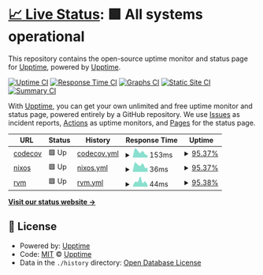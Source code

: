 # [📈 Live Status](https://icetrust_uptime.nightwatchcybersecurity.com): <!--live status--> **🟩 All systems operational**

This repository contains the open-source uptime monitor and status page for [Upptime](https://upptime.js.org), powered by [Upptime](https://github.com/upptime/upptime).

[![Uptime CI](https://github.com/nightwatchcybersecurity/icetrust_uptime_example/workflows/Uptime%20CI/badge.svg)](https://github.com/nightwatchcybersecurity/icetrust_uptime_example/actions?query=workflow%3A%22Uptime+CI%22)
[![Response Time CI](https://github.com/nightwatchcybersecurity/icetrust_uptime_example/workflows/Response%20Time%20CI/badge.svg)](https://github.com/nightwatchcybersecurity/icetrust_uptime_example/actions?query=workflow%3A%22Response+Time+CI%22)
[![Graphs CI](https://github.com/nightwatchcybersecurity/icetrust_uptime_example/workflows/Graphs%20CI/badge.svg)](https://github.com/nightwatchcybersecurity/icetrust_uptime_example/actions?query=workflow%3A%22Graphs+CI%22)
[![Static Site CI](https://github.com/nightwatchcybersecurity/icetrust_uptime_example/workflows/Static%20Site%20CI/badge.svg)](https://github.com/nightwatchcybersecurity/icetrust_uptime_example/actions?query=workflow%3A%22Static+Site+CI%22)
[![Summary CI](https://github.com/nightwatchcybersecurity/icetrust_uptime_example/workflows/Summary%20CI/badge.svg)](https://github.com/nightwatchcybersecurity/icetrust_uptime_example/actions?query=workflow%3A%22Summary+CI%22)

With [Upptime](https://upptime.js.org), you can get your own unlimited and free uptime monitor and status page, powered entirely by a GitHub repository. We use [Issues](https://github.com/upptime/upptime/issues) as incident reports, [Actions](https://github.com/nightwatchcybersecurity/icetrust_uptime_example/actions) as uptime monitors, and [Pages](https://icetrust_uptime.nightwatchcybersecurity.com) for the status page.

<!--start: status pages-->
<!-- This summary is generated by Upptime (https://github.com/upptime/upptime) -->
<!-- Do not edit this manually, your changes will be overwritten -->
<!-- prettier-ignore -->
| URL | Status | History | Response Time | Uptime |
| --- | ------ | ------- | ------------- | ------ |
| <img alt="" src="https://about.codecov.io/wp-content/themes/codecov/assets/brand/icons/favicons/favicon-16x16.png" height="13"> [codecov](https://icetrust_dashboard.nightwatchcybersecurity.com/data/output/codecov.json) | 🟩 Up | [codecov.yml](https://github.com/nightwatchcybersecurity/icetrust_uptime_example/commits/HEAD/history/codecov.yml) | <details><summary><img alt="Response time graph" src="./graphs/codecov/response-time-week.png" height="20"> 153ms</summary><br><a href="https://icetrust_uptime.nightwatchcybersecurity.com/history/codecov"><img alt="Response time 153" src="https://img.shields.io/endpoint?url=https%3A%2F%2Fraw.githubusercontent.com%2Fnightwatchcybersecurity%2Ficetrust_uptime_example%2FHEAD%2Fapi%2Fcodecov%2Fresponse-time.json"></a><br><a href="https://icetrust_uptime.nightwatchcybersecurity.com/history/codecov"><img alt="24-hour response time 153" src="https://img.shields.io/endpoint?url=https%3A%2F%2Fraw.githubusercontent.com%2Fnightwatchcybersecurity%2Ficetrust_uptime_example%2FHEAD%2Fapi%2Fcodecov%2Fresponse-time-day.json"></a><br><a href="https://icetrust_uptime.nightwatchcybersecurity.com/history/codecov"><img alt="7-day response time 153" src="https://img.shields.io/endpoint?url=https%3A%2F%2Fraw.githubusercontent.com%2Fnightwatchcybersecurity%2Ficetrust_uptime_example%2FHEAD%2Fapi%2Fcodecov%2Fresponse-time-week.json"></a><br><a href="https://icetrust_uptime.nightwatchcybersecurity.com/history/codecov"><img alt="30-day response time 153" src="https://img.shields.io/endpoint?url=https%3A%2F%2Fraw.githubusercontent.com%2Fnightwatchcybersecurity%2Ficetrust_uptime_example%2FHEAD%2Fapi%2Fcodecov%2Fresponse-time-month.json"></a><br><a href="https://icetrust_uptime.nightwatchcybersecurity.com/history/codecov"><img alt="1-year response time 153" src="https://img.shields.io/endpoint?url=https%3A%2F%2Fraw.githubusercontent.com%2Fnightwatchcybersecurity%2Ficetrust_uptime_example%2FHEAD%2Fapi%2Fcodecov%2Fresponse-time-year.json"></a></details> | <details><summary><a href="https://icetrust_uptime.nightwatchcybersecurity.com/history/codecov">95.37%</a></summary><a href="https://icetrust_uptime.nightwatchcybersecurity.com/history/codecov"><img alt="All-time uptime 95.37%" src="https://img.shields.io/endpoint?url=https%3A%2F%2Fraw.githubusercontent.com%2Fnightwatchcybersecurity%2Ficetrust_uptime_example%2FHEAD%2Fapi%2Fcodecov%2Fuptime.json"></a><br><a href="https://icetrust_uptime.nightwatchcybersecurity.com/history/codecov"><img alt="24-hour uptime 95.37%" src="https://img.shields.io/endpoint?url=https%3A%2F%2Fraw.githubusercontent.com%2Fnightwatchcybersecurity%2Ficetrust_uptime_example%2FHEAD%2Fapi%2Fcodecov%2Fuptime-day.json"></a><br><a href="https://icetrust_uptime.nightwatchcybersecurity.com/history/codecov"><img alt="7-day uptime 95.37%" src="https://img.shields.io/endpoint?url=https%3A%2F%2Fraw.githubusercontent.com%2Fnightwatchcybersecurity%2Ficetrust_uptime_example%2FHEAD%2Fapi%2Fcodecov%2Fuptime-week.json"></a><br><a href="https://icetrust_uptime.nightwatchcybersecurity.com/history/codecov"><img alt="30-day uptime 95.37%" src="https://img.shields.io/endpoint?url=https%3A%2F%2Fraw.githubusercontent.com%2Fnightwatchcybersecurity%2Ficetrust_uptime_example%2FHEAD%2Fapi%2Fcodecov%2Fuptime-month.json"></a><br><a href="https://icetrust_uptime.nightwatchcybersecurity.com/history/codecov"><img alt="1-year uptime 95.37%" src="https://img.shields.io/endpoint?url=https%3A%2F%2Fraw.githubusercontent.com%2Fnightwatchcybersecurity%2Ficetrust_uptime_example%2FHEAD%2Fapi%2Fcodecov%2Fuptime-year.json"></a></details>
| <img alt="" src="https://nixos.org/favicon.png" height="13"> [nixos](https://icetrust_dashboard.nightwatchcybersecurity.com/data/output/nixos.json) | 🟩 Up | [nixos.yml](https://github.com/nightwatchcybersecurity/icetrust_uptime_example/commits/HEAD/history/nixos.yml) | <details><summary><img alt="Response time graph" src="./graphs/nixos/response-time-week.png" height="20"> 36ms</summary><br><a href="https://icetrust_uptime.nightwatchcybersecurity.com/history/nixos"><img alt="Response time 36" src="https://img.shields.io/endpoint?url=https%3A%2F%2Fraw.githubusercontent.com%2Fnightwatchcybersecurity%2Ficetrust_uptime_example%2FHEAD%2Fapi%2Fnixos%2Fresponse-time.json"></a><br><a href="https://icetrust_uptime.nightwatchcybersecurity.com/history/nixos"><img alt="24-hour response time 36" src="https://img.shields.io/endpoint?url=https%3A%2F%2Fraw.githubusercontent.com%2Fnightwatchcybersecurity%2Ficetrust_uptime_example%2FHEAD%2Fapi%2Fnixos%2Fresponse-time-day.json"></a><br><a href="https://icetrust_uptime.nightwatchcybersecurity.com/history/nixos"><img alt="7-day response time 36" src="https://img.shields.io/endpoint?url=https%3A%2F%2Fraw.githubusercontent.com%2Fnightwatchcybersecurity%2Ficetrust_uptime_example%2FHEAD%2Fapi%2Fnixos%2Fresponse-time-week.json"></a><br><a href="https://icetrust_uptime.nightwatchcybersecurity.com/history/nixos"><img alt="30-day response time 36" src="https://img.shields.io/endpoint?url=https%3A%2F%2Fraw.githubusercontent.com%2Fnightwatchcybersecurity%2Ficetrust_uptime_example%2FHEAD%2Fapi%2Fnixos%2Fresponse-time-month.json"></a><br><a href="https://icetrust_uptime.nightwatchcybersecurity.com/history/nixos"><img alt="1-year response time 36" src="https://img.shields.io/endpoint?url=https%3A%2F%2Fraw.githubusercontent.com%2Fnightwatchcybersecurity%2Ficetrust_uptime_example%2FHEAD%2Fapi%2Fnixos%2Fresponse-time-year.json"></a></details> | <details><summary><a href="https://icetrust_uptime.nightwatchcybersecurity.com/history/nixos">95.37%</a></summary><a href="https://icetrust_uptime.nightwatchcybersecurity.com/history/nixos"><img alt="All-time uptime 95.37%" src="https://img.shields.io/endpoint?url=https%3A%2F%2Fraw.githubusercontent.com%2Fnightwatchcybersecurity%2Ficetrust_uptime_example%2FHEAD%2Fapi%2Fnixos%2Fuptime.json"></a><br><a href="https://icetrust_uptime.nightwatchcybersecurity.com/history/nixos"><img alt="24-hour uptime 95.37%" src="https://img.shields.io/endpoint?url=https%3A%2F%2Fraw.githubusercontent.com%2Fnightwatchcybersecurity%2Ficetrust_uptime_example%2FHEAD%2Fapi%2Fnixos%2Fuptime-day.json"></a><br><a href="https://icetrust_uptime.nightwatchcybersecurity.com/history/nixos"><img alt="7-day uptime 95.37%" src="https://img.shields.io/endpoint?url=https%3A%2F%2Fraw.githubusercontent.com%2Fnightwatchcybersecurity%2Ficetrust_uptime_example%2FHEAD%2Fapi%2Fnixos%2Fuptime-week.json"></a><br><a href="https://icetrust_uptime.nightwatchcybersecurity.com/history/nixos"><img alt="30-day uptime 95.37%" src="https://img.shields.io/endpoint?url=https%3A%2F%2Fraw.githubusercontent.com%2Fnightwatchcybersecurity%2Ficetrust_uptime_example%2FHEAD%2Fapi%2Fnixos%2Fuptime-month.json"></a><br><a href="https://icetrust_uptime.nightwatchcybersecurity.com/history/nixos"><img alt="1-year uptime 95.37%" src="https://img.shields.io/endpoint?url=https%3A%2F%2Fraw.githubusercontent.com%2Fnightwatchcybersecurity%2Ficetrust_uptime_example%2FHEAD%2Fapi%2Fnixos%2Fuptime-year.json"></a></details>
| <img alt="" src="https://rvm.io/favicon.ico" height="13"> [rvm](https://icetrust_dashboard.nightwatchcybersecurity.com/data/output/rvm.json) | 🟩 Up | [rvm.yml](https://github.com/nightwatchcybersecurity/icetrust_uptime_example/commits/HEAD/history/rvm.yml) | <details><summary><img alt="Response time graph" src="./graphs/rvm/response-time-week.png" height="20"> 44ms</summary><br><a href="https://icetrust_uptime.nightwatchcybersecurity.com/history/rvm"><img alt="Response time 44" src="https://img.shields.io/endpoint?url=https%3A%2F%2Fraw.githubusercontent.com%2Fnightwatchcybersecurity%2Ficetrust_uptime_example%2FHEAD%2Fapi%2Frvm%2Fresponse-time.json"></a><br><a href="https://icetrust_uptime.nightwatchcybersecurity.com/history/rvm"><img alt="24-hour response time 44" src="https://img.shields.io/endpoint?url=https%3A%2F%2Fraw.githubusercontent.com%2Fnightwatchcybersecurity%2Ficetrust_uptime_example%2FHEAD%2Fapi%2Frvm%2Fresponse-time-day.json"></a><br><a href="https://icetrust_uptime.nightwatchcybersecurity.com/history/rvm"><img alt="7-day response time 44" src="https://img.shields.io/endpoint?url=https%3A%2F%2Fraw.githubusercontent.com%2Fnightwatchcybersecurity%2Ficetrust_uptime_example%2FHEAD%2Fapi%2Frvm%2Fresponse-time-week.json"></a><br><a href="https://icetrust_uptime.nightwatchcybersecurity.com/history/rvm"><img alt="30-day response time 44" src="https://img.shields.io/endpoint?url=https%3A%2F%2Fraw.githubusercontent.com%2Fnightwatchcybersecurity%2Ficetrust_uptime_example%2FHEAD%2Fapi%2Frvm%2Fresponse-time-month.json"></a><br><a href="https://icetrust_uptime.nightwatchcybersecurity.com/history/rvm"><img alt="1-year response time 44" src="https://img.shields.io/endpoint?url=https%3A%2F%2Fraw.githubusercontent.com%2Fnightwatchcybersecurity%2Ficetrust_uptime_example%2FHEAD%2Fapi%2Frvm%2Fresponse-time-year.json"></a></details> | <details><summary><a href="https://icetrust_uptime.nightwatchcybersecurity.com/history/rvm">95.38%</a></summary><a href="https://icetrust_uptime.nightwatchcybersecurity.com/history/rvm"><img alt="All-time uptime 95.38%" src="https://img.shields.io/endpoint?url=https%3A%2F%2Fraw.githubusercontent.com%2Fnightwatchcybersecurity%2Ficetrust_uptime_example%2FHEAD%2Fapi%2Frvm%2Fuptime.json"></a><br><a href="https://icetrust_uptime.nightwatchcybersecurity.com/history/rvm"><img alt="24-hour uptime 95.38%" src="https://img.shields.io/endpoint?url=https%3A%2F%2Fraw.githubusercontent.com%2Fnightwatchcybersecurity%2Ficetrust_uptime_example%2FHEAD%2Fapi%2Frvm%2Fuptime-day.json"></a><br><a href="https://icetrust_uptime.nightwatchcybersecurity.com/history/rvm"><img alt="7-day uptime 95.38%" src="https://img.shields.io/endpoint?url=https%3A%2F%2Fraw.githubusercontent.com%2Fnightwatchcybersecurity%2Ficetrust_uptime_example%2FHEAD%2Fapi%2Frvm%2Fuptime-week.json"></a><br><a href="https://icetrust_uptime.nightwatchcybersecurity.com/history/rvm"><img alt="30-day uptime 95.38%" src="https://img.shields.io/endpoint?url=https%3A%2F%2Fraw.githubusercontent.com%2Fnightwatchcybersecurity%2Ficetrust_uptime_example%2FHEAD%2Fapi%2Frvm%2Fuptime-month.json"></a><br><a href="https://icetrust_uptime.nightwatchcybersecurity.com/history/rvm"><img alt="1-year uptime 95.38%" src="https://img.shields.io/endpoint?url=https%3A%2F%2Fraw.githubusercontent.com%2Fnightwatchcybersecurity%2Ficetrust_uptime_example%2FHEAD%2Fapi%2Frvm%2Fuptime-year.json"></a></details>

<!--end: status pages-->

[**Visit our status website →**](https://icetrust_uptime.nightwatchcybersecurity.com)

## 📄 License

- Powered by: [Upptime](https://github.com/upptime/upptime)
- Code: [MIT](./LICENSE) © [Upptime](https://upptime.js.org)
- Data in the `./history` directory: [Open Database License](https://opendatacommons.org/licenses/odbl/1-0/)
